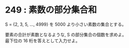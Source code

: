 # 249 : 素数の部分集合和

S = {2, 3, 5, ..., 4999} を 5000 より小さい素数の集合とする。

要素の合計が素数となるような, S の部分集合の個数を求めよ。  
最下位の 16 桁を答えとして入力せよ。

